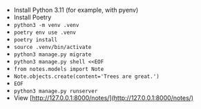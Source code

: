 - Install Python 3.11 (for example, with pyenv)
- Install Poetry
- `python3 -m venv .venv`
- `poetry env use .venv`
- `poetry install`
- `source .venv/bin/activate`
- `python3 manage.py migrate`
- `python3 manage.py shell <<EOF`
- `from notes.models import Note`
- `Note.objects.create(content='Trees are great.')`
- `EOF`
- `python3 manage.py runserver`
- View [http://127.0.0.1:8000/notes/](http://127.0.0.1:8000/notes/)
